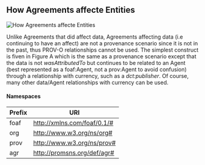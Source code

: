 ## How Agreements affecte Entities
![How Agreements affecte Entities](https://github.com/nicholascar/agr-o/blob/master/examples/how-agreements-affecte-entities.png)

Unlike Agreements that did affect data, Agreements affecting data (i.e continuing to have an affect) are not a provenance scenario since it is not in the past, thus PROV-O relationships cannot be used. The simplest construct is fiven in Figure A which is the same as a provenance scenario except that the data is not *wasAttributedTo* but continues to be related to an Agent (best represented as a foaf:Agent, not a prov:Agent to avoid confusion) through a relationship with currency, such as a *dct:publisher*. Of course, many other data/Agent relationships with currency can be used.

#### Namespaces
Prefix | URI
------ | ---
foaf | http://xmlns.com/foaf/0.1/#
org | http://www.w3.org/ns/org#
prov | http://www.w3.org/ns/prov#
agr | http://promsns.org/def/agr#